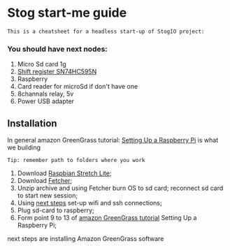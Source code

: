 # Stog start-me guide

```
This is a cheatsheet for a headless start-up of StogIO project:
```

### You should have next nodes:
1. Micro Sd card 1g
2. [Shift register SN74HC595N](https://www.google.com/search?ei=0DchXICgCYLpsAfwnI6YAg&q=sn74hc595n+buy&oq=sn74hc595n+buy&gs_l=psy-ab.3..0i22i30.1840.2875..3073...0.0..0.354.772.0j3j0j1......0....1..gws-wiz.......0j0i71.4ucEJDY_b8o)
3. Raspberry
4. Card reader for microSd if don't have one
5. 8channals relay, 5v
6. Power USB adapter

## Installation

In general amazon GreenGrass tutorial: [Setting Up a Raspberry Pi](https://docs.aws.amazon.com/greengrass/latest/developerguide/module1.html) is what we building

```
Tip: remember path to folders where you work
```

1. Download [Raspbian Stretch Lite](https://www.raspberrypi.org/downloads/raspbian/);
2. Download [Fetcher](https://www.balena.io/etcher/);
3. Unzip archive and using Fetcher burn OS to sd card; reconnect sd card to start new session;
4. Using [next steps](https://www.raspberrypi.org/forums/viewtopic.php?t=191252#p1200524) set-up wifi and ssh connections;
5. Plug sd-card to raspberry;
6. Form point 9 to 13 of [amazon GreenGrass tutorial](https://docs.aws.amazon.com/greengrass/latest/developerguide/module1.html) Setting Up a Raspberry Pi;

next steps are installing Amazon GreenGrass software
